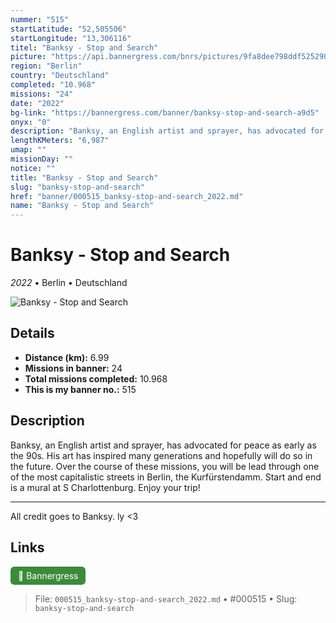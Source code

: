 ```yaml
---
nummer: "515"
startLatitude: "52,505506"
startLongitude: "13,306116"
titel: "Banksy - Stop and Search"
picture: "https://api.bannergress.com/bnrs/pictures/9fa8dee798ddf525290fe2b7ab8b2e41"
region: "Berlin"
country: "Deutschland"
completed: "10.968"
missions: "24"
date: "2022"
bg-link: "https://bannergress.com/banner/banksy-stop-and-search-a9d5"
onyx: "0"
description: "Banksy, an English artist and sprayer, has advocated for peace as early as the 90s. His art has inspired many generations and hopefully will do so in the future. Over the course of these missions, you will be lead through one of the most capitalistic streets in Berlin, the Kurfürstendamm. Start and end is a mural at S Charlottenburg. Enjoy your trip!\n\n--------------------------------------------------------------------------\n\nAll credit goes to Banksy. ly <3"
lengthKMeters: "6,987"
umap: ""
missionDay: ""
notice: ""
title: "Banksy - Stop and Search"
slug: "banksy-stop-and-search"
href: "banner/000515_banksy-stop-and-search_2022.md"
name: "Banksy - Stop and Search"
---
```

# Banksy - Stop and Search

*2022* • Berlin • Deutschland

![Banksy - Stop and Search](https://api.bannergress.com/bnrs/pictures/9fa8dee798ddf525290fe2b7ab8b2e41)



## Details
- **Distance (km):** 6.99
- **Missions in banner:** 24
- **Total missions completed:** 10.968
- **This is my banner no.:** 515



## Description
Banksy, an English artist and sprayer, has advocated for peace as early as the 90s. His art has inspired many generations and hopefully will do so in the future. Over the course of these missions, you will be lead through one of the most capitalistic streets in Berlin, the Kurfürstendamm. Start and end is a mural at S Charlottenburg. Enjoy your trip!

--------------------------------------------------------------------------

All credit goes to Banksy. ly <3



## Links
<a href="https://bannergress.com/banner/banksy-stop-and-search-a9d5" target="_blank" style="display:inline-block;margin-right:8px;padding:6px 12px;background:#3c8b3c;color:#fff;text-decoration:none;border-radius:6px;">🔗 Bannergress</a>



> File: `000515_banksy-stop-and-search_2022.md` • #000515 • Slug: `banksy-stop-and-search`
